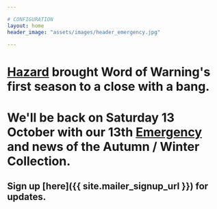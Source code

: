 ```yaml
---

# CONFIGURATION
layout: home
header_image: "assets/images/header_emergency.jpg"

---
```


# [Hazard](archive/2012-hazard/index.html) brought Word of Warning's first season to a close with a bang.

# We'll be back on Saturday 13 October with our 13th [Emergency](http://emergencymcr.org) and news of the Autumn / Winter Collection.

## Sign up [here]({{ site.mailer_signup_url }}) for updates.